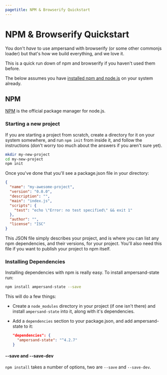 ```yaml
---
pagetitle: NPM & Browserify Quickstart
---
```


# NPM & Browserify Quickstart

You don't _have_ to use ampersand with browserify (or some other commonjs loader) but that's how we build everything, and we love it.

This is a quick run down of npm and browserify if you haven't used them before.

The below assumes you have [installed npm and node.js](http://nodejs.org/) on your system already.

## NPM

[NPM](http://npmjs.org) is the official package manager for node.js.

### Starting a new project

If you are starting a project from scratch, create a directory for it on your system somewhere, and run `npm init` from inside it, and follow the instructions (don't worry too much about the answers if you aren't sure yet).

```bash
mkdir my-new-project
cd my-new-project
npm init
```

Once you've done that you'll see a package.json file in your directory:

```json
{
  "name": "my-awesome-project",
  "version": "0.0.0",
  "description": "",
  "main": "index.js",
  "scripts": {
    "test": "echo \"Error: no test specified\" && exit 1"
  },
  "author": "",
  "license": "ISC"
}
```

This JSON file simply describes your project, and is where you can list any npm dependencies, and their versions, for your project. You'll also need this file if you want to publish your project to npm itself.

### Installing Dependencies

Installing dependencies with npm is really easy. To install ampersand-state run:

```bash
npm install ampersand-state --save
```

This will do a few things:

* Create a `node_modules` directory in your project (if one isn't there) and install `ampersand-state` into it, along with it's dependencies.
* Add a `dependencies` section to your package.json, and add ampersand-state to it:

    ```json
    "dependencies": {
      "ampersand-state": "^4.2.7"
    }
    ```

#### --save and --save-dev

`npm install` takes a number of options, two are `--save` and `--save-dev`.


